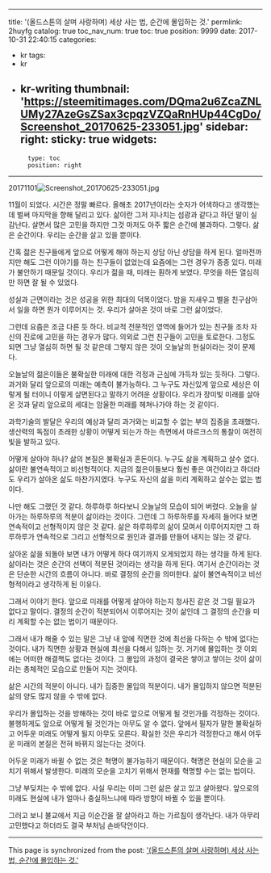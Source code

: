 
---
title: '(올드스톤의 살며 사랑하며) 세상 사는 법, 순간에 몰입하는 것.'
permlink: 2huyfg
catalog: true
toc_nav_num: true
toc: true
position: 9999
date: 2017-10-31 22:40:15
categories:
- kr
tags:
- kr
- kr-writing
thumbnail: 'https://steemitimages.com/DQma2u6ZcaZNLUMy27AzeGsZSax3cpqzVZQaRnHUp44CgDo/Screenshot_20170625-233051.jpg'
sidebar:
    right:
        sticky: true
widgets:
    -
        type: toc
        position: right
---


20171101![Screenshot_20170625-233051.jpg](https://steemitimages.com/DQma2u6ZcaZNLUMy27AzeGsZSax3cpqzVZQaRnHUp44CgDo/Screenshot_20170625-233051.jpg)


11월이 되었다. 시간은 정말 빠르다. 올해초 2017년이라는 숫자가 어색하다고 생각했는데 벌써 마지막을 향해 달리고 있다. 삶이란 그저 지나치는 섬광과 같다고 하던 말이 실감난다. 살면서 많은 고민을 하지만 그것 마저도 아주 짧은 순간에 불과하다. 그렇다. 삶은 순간이다. 우리는 순간을 살고 있을 뿐이다. 

간혹 젊은 친구들에게 앞으로 어떻게 해야 하는지 상담 아닌 상담을 하게 된다. 얼마전까지만 해도 그런 이야기를 하는 친구들이 없었는데 요즘에는 그런 경우가 종종 있다. 미래가 불안하기 때문일 것이다. 우리가 젊을 때, 미래는 훤하게 보였다. 무엇을 하든 열심히만 하면 잘 될 수 있었다. 

성실과 근면이라는 것은 성공을 위한 최대의 덕목이었다. 밤을 지새우고 별을 친구삼아서 일을 하면 뭔가 이루어지는 것. 우리가 살아온 것이 바로 그런 삶이었다.

그런데 요즘은 조금 다른 듯 하다. 비교적 전문적인 영역에 들어가 있는 친구들 조차 자신의 진로에 고민을 하는 경우가 많다. 의외로 그런 친구들이 고민을 토로한다. 그정도 되면 그냥 열심히 하면 될 것 같은데 그렇지 않은 것이 오늘날의 현실이라는 것이 문제다. 

오늘날의 젊은이들은 불확실한 미래에 대한 걱정과 근심에 가득차 있는 듯하다. 그렇다. 과거와 달리 앞으로의 미래는 예측이 불가능하다. 그 누구도 자신있게 앞으로 세상은 이렇게 될 터이니 이렇게 살면된다고 말하기 어려운 상황이다. 우리가 장미빛 미래를 살아온 것과 달리 앞으로의 세대는 암울한 미래를 헤쳐나가야 하는 것 같이다. 

과학기술의 발달은 우리의 예상과 달리 과거와는 비교할 수 없는 부의 집중을 초래했다. 생산력의 독점이 초래한 상황이 어떻게 되는가 하는 측면에서 마르크스의 통찰이 여전히 빛을 발하고 있다. 

어떻게 살아야 하나? 삶의 본질은 불확실과 혼돈이다. 누구도 삶을 계획하고 살수 없다. 삶이란 불연속적이고 비선형적이다. 지금의 젊은이들보다 훨씬 좋은 여건이라고 하더라도 우리가 살아온 삶도 마찬가지였다. 누구도 자신의 삶을 미리 계획하고 살수는 없는 법이다.

나만 해도 그랬던 것 같다. 하루하루 하다보니 오늘날의 모습이 되어 버렸다. 오늘을 살아가는 하루하루의 적분이 삶이라는 것이다. 그런데 그 하루하루를 자세히 들어다 보면 연속적이고 선형적이지 않은 것 같다. 삶은 하루하루의 삶이 모여서 이루어지지만 그 하루하루가 연속적으로 그리고 선형적으로 원인과 결과를 만들어 내지는 않는 것 같다.

살아온 삶을 되돌아 보면 내가 어떻게 하다 여기까지 오게되었지 하는 생각을 하게 된다. 삶이라는 것은 순간의 선택이 적분된 것이라는 생각을 하게 된다. 여기서 순간이라는 것은 단순한 시간의 흐름이 아니다. 바로 결정의 순간을 의미한다. 삶이 불연속적이고 비선형적이라고 생각하게 된 이유다. 

그래서 이야기 한다. 앞으로 미래를 어떻게 살아야 하는지 청사진 같은 것 그릴 필요가 없다고 말이다. 결정의 순간이 적분되어서 이루어지는 것이 삶인데 그 결정의 순간을 미리 계획할 수는 없는 법이기 때문이다. 

그래서 내가 해줄 수 있는 말은 그냥 내 앞에 직면한 것에 최선을 다하는 수 밖에 없다는 것이다. 내가 직면한 상황과 현실에 최선을 다해서 임하는 것. 거기에 몰입하는 것 이외에는 어떠한 해결책도 없다는 것이다. 그 몰입의 과정이 결국은 쌓이고 쌓이는 것이 삶이라는 총체적인 모습으로 만들어 지는 것이다. 

삶은 시간의 적분이 아니다. 내가 집중한 몰입의 적분이다. 내가 몰입하지 않으면 적분된 삶의 양도 많지 않을 수 밖에 없다. 

우리가 몰입하는 것을 방해하는 것이 바로 앞으로 어떻게 될 것인가를 걱정하는 것이다. 불행하게도 앞으로 어떻게 될 것인가는 아무도 알 수 없다. 앞에서 필자가 말한 불확실하고 어두운 미래도 어떻게 될지 아무도 모른다. 확실한 것은 우리가 걱정한다고 해서 어두운 미래의 본질은 전혀 바뀌지 않는다는 것이다. 

어두운 미래가 바뀔 수 없는 것은 혁명이 불가능하기 때문이다. 혁명은 현실의 모순을 고치기 위해서 발생한다. 미래의 모순을 고치기 위해서 현재를 혁명할 수는 없는 법이다. 

그냥 부딪치는 수 밖에 없다. 사실 우리는 이미 그런 삶은 살고 있고 살아왔다. 앞으로의 미래도 현실에 내가 얼마나 충실하느냐에 따라 방향이 바뀔 수 있을 뿐이다. 

그러고 보니 불교에서 지금 이순간을 잘 살아라고 하는 가르침이 생각난다. 
내가 아무리 고민했다고 하더라도 결국 부처님 손바닥안이다.

- - -

This page is synchronized from the post: ['(올드스톤의 살며 사랑하며) 세상 사는 법, 순간에 몰입하는 것.'](https://steemit.com/@oldstone/2huyfg)
